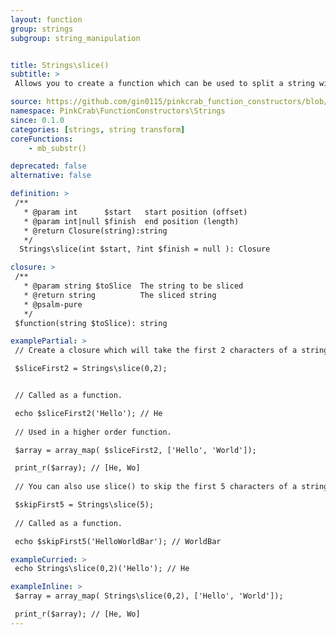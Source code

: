 ```yaml
---
layout: function
group: strings
subgroup: string_manipulation


title: Strings\slice()
subtitle: >
 Allows you to create a function which can be used to split a string with a defined starting and ending char index. These can either be used as part of a Higher Order Function such as array_map() or as part of a compiled/pipe function.

source: https://github.com/gin0115/pinkcrab_function_constructors/blob/master/src/strings.php#L65
namespace: PinkCrab\FunctionConstructors\Strings
since: 0.1.0
categories: [strings, string transform]
coreFunctions: 
    - mb_substr()

deprecated: false
alternative: false

definition: >
 /**
   * @param int      $start   start position (offset)
   * @param int|null $finish  end position (length)
   * @return Closure(string):string
   */
  Strings\slice(int $start, ?int $finish = null ): Closure

closure: >
 /**
   * @param string $toSlice  The string to be sliced
   * @return string          The sliced string
   * @psalm-pure
   */ 
 $function(string $toSlice): string

examplePartial: >
 // Create a closure which will take the first 2 characters of a string.

 $sliceFirst2 = Strings\slice(0,2);  


 // Called as a function.

 echo $sliceFirst2('Hello'); // He
  
 // Used in a higher order function.  

 $array = array_map( $sliceFirst2, ['Hello', 'World']);  

 print_r($array); // [He, Wo]  
  
 // You can also use slice() to skip the first 5 characters of a string.  

 $skipFirst5 = Strings\slice(5);
  
 // Called as a function.  

 echo $skipFirst5('HelloWorldBar'); // WorldBar  

exampleCurried: >
 echo Strings\slice(0,2)('Hello'); // He  

exampleInline: >
 $array = array_map( Strings\slice(0,2), ['Hello', 'World']);  

 print_r($array); // [He, Wo]  
---
```

